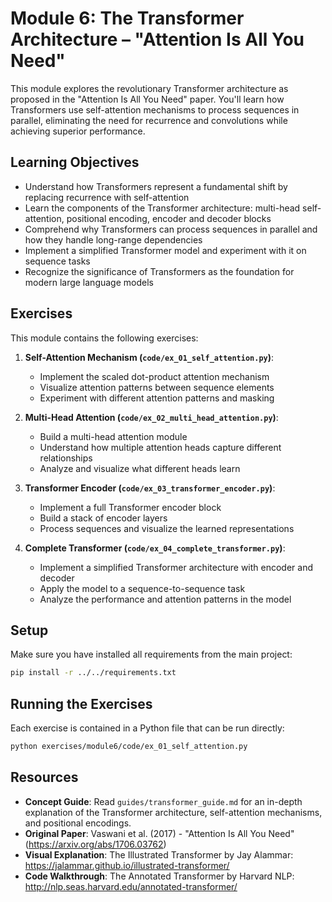 # Module 6: The Transformer Architecture – "Attention Is All You Need"

This module explores the revolutionary Transformer architecture as proposed in the "Attention Is All You Need" paper. You'll learn how Transformers use self-attention mechanisms to process sequences in parallel, eliminating the need for recurrence and convolutions while achieving superior performance.

## Learning Objectives

- Understand how Transformers represent a fundamental shift by replacing recurrence with self-attention
- Learn the components of the Transformer architecture: multi-head self-attention, positional encoding, encoder and decoder blocks
- Comprehend why Transformers can process sequences in parallel and how they handle long-range dependencies
- Implement a simplified Transformer model and experiment with it on sequence tasks
- Recognize the significance of Transformers as the foundation for modern large language models

## Exercises

This module contains the following exercises:

1. **Self-Attention Mechanism (`code/ex_01_self_attention.py`)**:

   - Implement the scaled dot-product attention mechanism
   - Visualize attention patterns between sequence elements
   - Experiment with different attention patterns and masking

2. **Multi-Head Attention (`code/ex_02_multi_head_attention.py`)**:

   - Build a multi-head attention module
   - Understand how multiple attention heads capture different relationships
   - Analyze and visualize what different heads learn

3. **Transformer Encoder (`code/ex_03_transformer_encoder.py`)**:

   - Implement a full Transformer encoder block
   - Build a stack of encoder layers
   - Process sequences and visualize the learned representations

4. **Complete Transformer (`code/ex_04_complete_transformer.py`)**:
   - Implement a simplified Transformer architecture with encoder and decoder
   - Apply the model to a sequence-to-sequence task
   - Analyze the performance and attention patterns in the model

## Setup

Make sure you have installed all requirements from the main project:

```bash
pip install -r ../../requirements.txt
```

## Running the Exercises

Each exercise is contained in a Python file that can be run directly:

```bash
python exercises/module6/code/ex_01_self_attention.py
```

## Resources

- **Concept Guide**: Read `guides/transformer_guide.md` for an in-depth explanation of the Transformer architecture, self-attention mechanisms, and positional encodings.
- **Original Paper**: Vaswani et al. (2017) - "Attention Is All You Need" (https://arxiv.org/abs/1706.03762)
- **Visual Explanation**: The Illustrated Transformer by Jay Alammar: https://jalammar.github.io/illustrated-transformer/
- **Code Walkthrough**: The Annotated Transformer by Harvard NLP: http://nlp.seas.harvard.edu/annotated-transformer/
